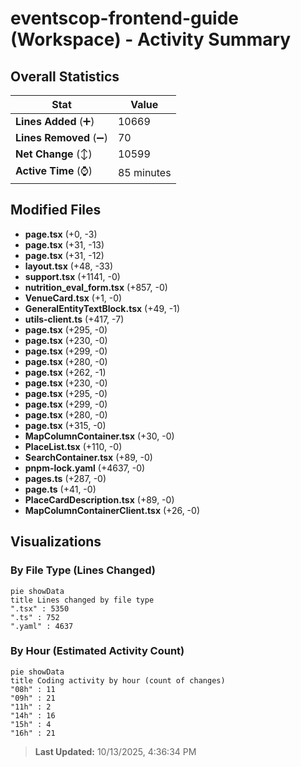 # eventscop-frontend-guide (Workspace) - Activity Summary 

## Overall Statistics

| Stat                   | Value                                                             |
| ---------------------- | ----------------------------------------------------------------- |
| **Lines Added** (➕)   | 10669                                          |
| **Lines Removed** (➖) | 70                                        |
| **Net Change** (↕)    | 10599                |
| **Active Time** (⌚)   | 85 minutes |


## Modified Files
- **page.tsx** (+0, -3)
- **page.tsx** (+31, -13)
- **page.tsx** (+31, -12)
- **layout.tsx** (+48, -33)
- **support.tsx** (+1141, -0)
- **nutrition_eval_form.tsx** (+857, -0)
- **VenueCard.tsx** (+1, -0)
- **GeneralEntityTextBlock.tsx** (+49, -1)
- **utils-client.ts** (+417, -7)
- **page.tsx** (+295, -0)
- **page.tsx** (+230, -0)
- **page.tsx** (+299, -0)
- **page.tsx** (+280, -0)
- **page.tsx** (+262, -1)
- **page.tsx** (+230, -0)
- **page.tsx** (+295, -0)
- **page.tsx** (+299, -0)
- **page.tsx** (+280, -0)
- **page.tsx** (+315, -0)
- **MapColumnContainer.tsx** (+30, -0)
- **PlaceList.tsx** (+110, -0)
- **SearchContainer.tsx** (+89, -0)
- **pnpm-lock.yaml** (+4637, -0)
- **pages.ts** (+287, -0)
- **page.ts** (+41, -0)
- **PlaceCardDescription.tsx** (+89, -0)
- **MapColumnContainerClient.tsx** (+26, -0)

## Visualizations

### By File Type (Lines Changed)

```mermaid
pie showData
title Lines changed by file type
".tsx" : 5350
".ts" : 752
".yaml" : 4637
```

### By Hour (Estimated Activity Count)

```mermaid
pie showData
title Coding activity by hour (count of changes)
"08h" : 11
"09h" : 21
"11h" : 2
"14h" : 16
"15h" : 4
"16h" : 21
```


> **Last Updated:** 10/13/2025, 4:36:34 PM